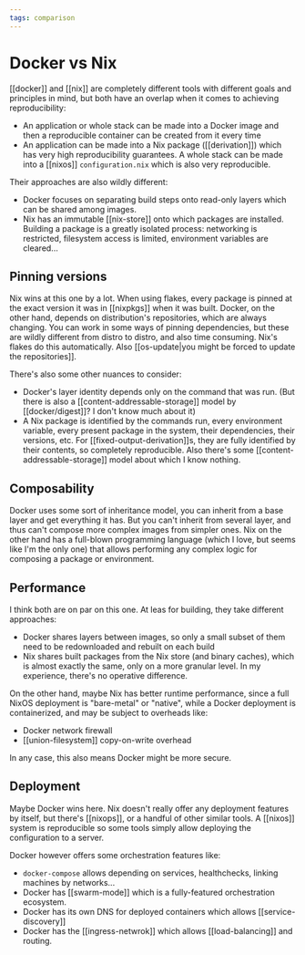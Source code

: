 ```yaml
---
tags: comparison
---
```


# Docker vs Nix
[[docker]] and [[nix]] are completely different tools with different goals and principles in mind, but both have an overlap when it comes to achieving reproducibility:
* An application or whole stack can be made into a Docker image and then a reproducible container can be created from it every time
* An application can be made into a Nix package ([[derivation]]) which has very high reproducibility guarantees. A whole stack can be made into a [[nixos]] `configuration.nix` which is also very reproducible.

Their approaches are also wildly different:
* Docker focuses on separating build steps onto read-only layers which can be shared among images.
* Nix has an immutable [[nix-store]] onto which packages are installed. Building a package is a greatly isolated process: networking is restricted, filesystem access is limited, environment variables are cleared...

## Pinning versions
Nix wins at this one by a lot. When using flakes, every package is pinned at the exact version it was in [[nixpkgs]] when it was built. Docker, on the other hand, depends on distribution's repositories, which are always changing. You can work in some ways of pinning dependencies, but these are wildly different from distro to distro, and also time consuming. Nix's flakes do this automatically. Also [[os-update|you might be forced to update the repositories]].

There's also some other nuances to consider:
* Docker's layer identity depends only on the command that was run. (But there is also a [[content-addressable-storage]] model by [[docker/digest]]? I don't know much about it)
* A Nix package is identified by the commands run, every environment variable, every present package in the system, their dependencies, their versions, etc. For [[fixed-output-derivation]]s, they are fully identified by their contents, so completely reproducible. Also there's some [[content-addressable-storage]] model about which I know nothing.

## Composability
Docker uses some sort of inheritance model, you can inherit from a base layer and get everything it has. But you can't inherit from several layer, and thus can't compose more complex images from simpler ones. Nix on the other hand has a full-blown programming language (which I love, but seems like I'm the only one) that allows performing any complex logic for composing a package or environment.

## Performance
I think both are on par on this one. At leas for building, they take different approaches:
* Docker shares layers between images, so only a small subset of them need to be redownloaded and rebuilt on each build
* Nix shares built packages from the Nix store (and binary caches), which is almost exactly the same, only on a more granular level. In my experience, there's no operative difference.

On the other hand, maybe Nix has better runtime performance, since a full NixOS deployment is "bare-metal" or "native", while a Docker deployment is containerized, and may be subject to overheads like:
* Docker network firewall
* [[union-filesystem]] copy-on-write overhead

In any case, this also means Docker might be more secure.

## Deployment
Maybe Docker wins here. Nix doesn't really offer any deployment features by itself, but there's [[nixops]], or a handful of other similar tools. A [[nixos]] system is reproducible so some tools simply allow deploying the configuration to a server.

Docker however offers some orchestration features like:
* `docker-compose` allows depending on services, healthchecks, linking machines by networks...
* Docker has [[swarm-mode]] which is a fully-featured orchestration ecosystem.
* Docker has its own DNS for deployed containers which allows [[service-discovery]]
* Docker has the [[ingress-netwrok]] which allows [[load-balancing]] and routing.
